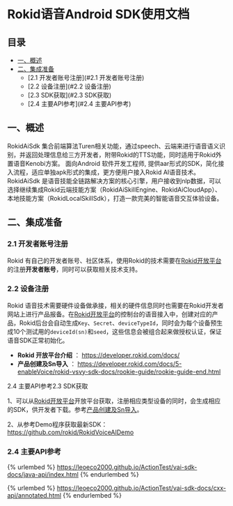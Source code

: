 # Rokid语音Android SDK使用文档

## 目录

* [一、概述](#一、概述)
* [二、集成准备](#二、集成准备)
  * [2.1 开发者账号注册](#2.1 开发者账号注册)
  * [2.2 设备注册](#2.2 设备注册)
  * [2.3 SDK获取](#2.3 SDK获取)
  * [2.4 主要API参考](#2.4 主要API参考)
  
  



## 一、概述

RokidAiSdk 集合前端算法Turen相关功能，通过speech、云端来进行语音语义识别，并返回处理信息给三方开发者，附带Rokid的TTS功能，同时适用于Rokid外置语音Kenobi方案。
面向Android 软件开发工程师, 提供aar形式的SDK，简化接入流程，适应单独apk形式的集成，更方便用户接入Rokid AI语音技术。
RokidAiSdk 是语音技能全链路解决方案的核心引擎，用户接收到nlp数据，可以选择继续集成Rokid云端技能方案（RokidAiSkillEngine、RokidAiCloudApp）、本地技能方案（RokidLocalSkillSdk），打造一款完美的智能语音交互体验设备。

## 二、集成准备

### 2.1 开发者账号注册

Rokid 有自己的开发者账号、社区体系，使用Rokid的技术需要在[Rokid开放平台](https://developer.rokid.com/#/)的注册**开发者账号**，同时可以获取相关技术支持。

### 2.2 设备注册

Rokid 语音技术需要硬件设备做承接，相关的硬件信息同时也需要在Rokid开发者网站上进行产品报备。在[Rokid开放平台](https://developer.rokid.com/#/)的控制台的语音接入中，创建对应的产品，Rokid后台会自动生成`Key`、`Secret`、`deviceTypeId`，同时会为每个设备预生成10个测试用的`deviceId(sn)`和`seed`，这些信息会被组合起来做授权认证，保证语音SDK正常初始化。

  * **Rokid 开放平台介绍** ： https://developer.rokid.com/docs/
  * **产品创建及Sn导入** ： https://developer.rokid.com/docs/5-enableVoice/rokid-vsvy-sdk-docs/rookie-guide/rookie-guide-end.html

 2.4 主要API参考2.3 SDK获取

1、可以从[Rokid开放平台](https://developer.rokid.com/#/)开放平台获取，注册相应类型设备的同时，会生成相应的SDK，供开发者下载。参考[产品创建及Sn导入](https://developer.rokid.com/docs/5-enableVoice/rokid-vsvy-sdk-docs/rookie-guide/rookie-guide-end.html)。

2、从参考Demo程序获取最新SDK：https://github.com/rokid/RokidVoiceAIDemo

### 2.4 主要API参考

{% urlembed %}
https://leoeco2000.github.io/ActionTest/vai-sdk-docs/java-api/index.html
{% endurlembed %}

{% urlembed %}
https://leoeco2000.github.io/ActionTest/vai-sdk-docs/cxx-api/annotated.html
{% endurlembed %}

